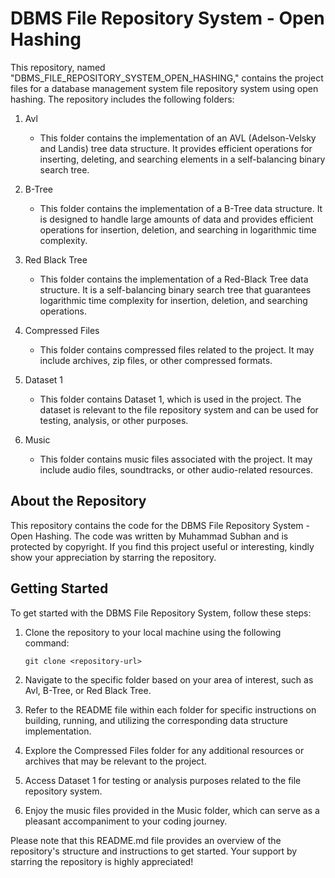 # DBMS File Repository System - Open Hashing

This repository, named "DBMS_FILE_REPOSITORY_SYSTEM_OPEN_HASHING," contains the project files for a database management system file repository system using open hashing. The repository includes the following folders:

1. Avl
   - This folder contains the implementation of an AVL (Adelson-Velsky and Landis) tree data structure. It provides efficient operations for inserting, deleting, and searching elements in a self-balancing binary search tree.

2. B-Tree
   - This folder contains the implementation of a B-Tree data structure. It is designed to handle large amounts of data and provides efficient operations for insertion, deletion, and searching in logarithmic time complexity.

3. Red Black Tree
   - This folder contains the implementation of a Red-Black Tree data structure. It is a self-balancing binary search tree that guarantees logarithmic time complexity for insertion, deletion, and searching operations.

4. Compressed Files
   - This folder contains compressed files related to the project. It may include archives, zip files, or other compressed formats.

5. Dataset 1
   - This folder contains Dataset 1, which is used in the project. The dataset is relevant to the file repository system and can be used for testing, analysis, or other purposes.

6. Music
   - This folder contains music files associated with the project. It may include audio files, soundtracks, or other audio-related resources.

## About the Repository

This repository contains the code for the DBMS File Repository System - Open Hashing. The code was written by Muhammad Subhan and is protected by copyright. If you find this project useful or interesting, kindly show your appreciation by starring the repository.

## Getting Started

To get started with the DBMS File Repository System, follow these steps:

1. Clone the repository to your local machine using the following command:
   ```
   git clone <repository-url>
   ```

2. Navigate to the specific folder based on your area of interest, such as Avl, B-Tree, or Red Black Tree.

3. Refer to the README file within each folder for specific instructions on building, running, and utilizing the corresponding data structure implementation.

4. Explore the Compressed Files folder for any additional resources or archives that may be relevant to the project.

5. Access Dataset 1 for testing or analysis purposes related to the file repository system.

6. Enjoy the music files provided in the Music folder, which can serve as a pleasant accompaniment to your coding journey.

Please note that this README.md file provides an overview of the repository's structure and instructions to get started. Your support by starring the repository is highly appreciated!
